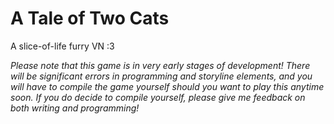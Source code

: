 # A Tale of Two Cats
A slice-of-life furry VN :3

 *Please note that this game is in very early stages of development! There will be significant errors in programming and storyline elements, and you will have to compile the game yourself should you want to play this anytime soon. If you do decide to compile yourself, please give me feedback on both writing and programming!*